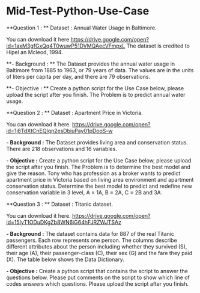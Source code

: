 # Mid-Test-Python-Use-Case

**Question 1 : **
Dataset : Annual Water Usage in Baltimore.

You can download it here
https://drive.google.com/open?id=1axM3gfGxQq4T0wuwP51DVMQAecVFmpxL
The dataset is credited to Hipel an Mcleod, 1994.

**- Background : **
The Dataset provides the annual water usage in Baltimore from 1885 to 1963, or 79 years of data.
The values are in the units of liters per capita per day, and there are 79 observations.

**- Objective : **
Create a python script for the Use Case below, please upload the script after you finish.
The Problem is to predict annual water usage.

**Question 2 : **
Dataset : Apartment Price in Victoria.

You can download it here.
https://drive.google.com/open?id=1j8TdXtCnEQlqn2esDbiuPay01pDooS-w

**- Background :**
The Dataset provides living area and conservation status.
There are 218 observations and 16 variables.

**- Objective :** 
Create a python script for the Use Case below, please upload the script after you finish.
The Problem is to determine the best model and give the reason.
Tony who has profession as a broker wants to predict apartment price in Victoria based on living area environment and apartment conservation status. Determine the best model to predict and redefine new conservation variable in 3 level, A = 1A, B = 2A, C = 2B and 3A.

**Question 3 : **
Dataset : Titanic dataset.

You can download it here.
https://drive.google.com/open?id=15IyT1ODuDKgZb8WN6iG64hFJRZWJTSAz

**- Background :**
The dataset contains data for 887 of the real Titanic passengers. Each row represents one person. The columns describe different attributes about the person including whether they survived (S), their age (A), their passenger-class (C), their sex (G) and the fare they paid (X). The table below shows the Data Dictionary.

**- Objective :**
Create a python script that contains the script to answer the questions below. Please put comments on the script to show which line of codes answers which questions. Please upload the script after you finish.
